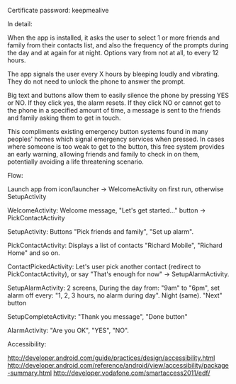 Certificate password: keepmealive

In detail:

When the app is installed, it asks the user to select 1 or more friends and family from their contacts list, 
and also the frequency of the prompts during the day and at again for at night. Options vary from not at all, to every 12 hours.

The app signals the user every X hours by bleeping loudly and vibrating. 
They do not need to unlock the phone to answer the prompt.

Big text and buttons allow them to easily silence the phone by pressing YES or NO. If they click yes, the alarm resets. 
If they click NO or cannot get to the phone in a specified amount of time, a message is sent to the friends and family asking 
them to get in touch. 

This compliments existing emergency button systems found in many peoples' homes which signal emergency services when pressed. 
In cases where someone is too weak to get to the button, this free system provides an early warning, allowing friends and family to 
check in on them, potentially avoiding a life threatening scenario. 
 
Flow:

Launch app from icon/launcher -> WelcomeActivity on first run, otherwise SetupActivity

WelcomeActivity: Welcome message, "Let's get started..." button -> PickContactActivity

SetupActivity: Buttons "Pick friends and family", "Set up alarm".

PickContactActivity: Displays a list of contacts "Richard Mobile", "Richard Home" and so on.

ContactPickedActivity: Let's user pick another contact (redirect to PickContactActivity), or say "That's enough for now" -> SetupAlarmActivity.

SetupAlarmActivity: 2 screens, During the day from: "9am" to "6pm", set alarm off every: "1, 2, 3 hours, no alarm during day". Night (same). "Next" button 

SetupCompleteActivity: "Thank you message", "Done button"

AlarmActivity: "Are you OK", "YES", "NO".

Accessibility:

http://developer.android.com/guide/practices/design/accessibility.html
http://developer.android.com/reference/android/view/accessibility/package-summary.html
http://developer.vodafone.com/smartaccess2011/edf/
